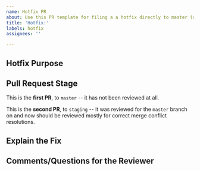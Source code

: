 ```yaml
---
name: Hotfix PR
about: Use this PR template for filing a a hotfix directly to master (and then also to staging)
title: 'Hotfix:'
labels: hotfix
assignees: ''

---
```


## Hotfix Purpose

<!-- What is the urgent and straightforward problem that requires hotfix; why is a hotfix needed? -->

## Pull Request Stage

<!-- Select one of these and delete the other to let the reviewer know what stage this analysis example is at -->

This is the **first PR**, to `master` -- it has not been reviewed at all.

This is the **second PR**, to `staging` -- it was reviewed for the `master` branch on <!--PR Link--> and now should be reviewed mostly for correct merge conflict resolutions.

## Explain the Fix

<!-- What have you done to test that your hotfix works and addresses the problem at hand? -->

<!-- Attach any relevant screenshots or html's that show the before and after -->

## Comments/Questions for the Reviewer

<!-- Is there anything you are unsure about with this fix that you could use the reviewer's help double checking? -->

<!-- Are there follow-up issues that should be filed? -- perhaps related issues but not meant to be addressed through hotfix -->
